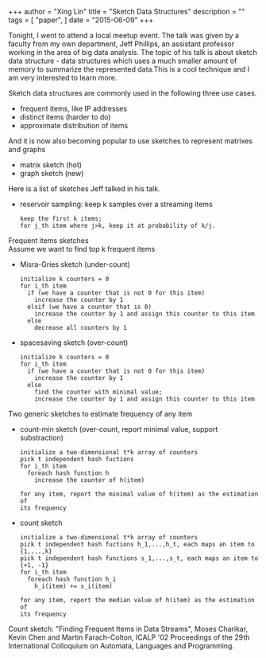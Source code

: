 +++
author = "Xing Lin"
title = "Sketch Data Structures"
description = ""
tags = [
    "paper",
]
date = "2015-06-09"
+++

Tonight, I went to attend a local meetup event. The talk was given by a 
faculty from my own department, Jeff Phillips, an assistant professor
working in the area of big data analysis. The topic of his talk is about 
sketch data structure - data structures which uses a much smaller
amount of memory to summarize the represented data.This is a cool
technique and I am very interested to learn more.

Sketch data structures are commonly used in the following three use 
cases.  

- frequent items, like IP addresses  
- distinct items (harder to do)  
- approximate distribution of items   

And it is now also becoming popular to use sketches to represent matrixes and graphs  

- matrix sketch (hot)  
- graph sketch (new)  

Here is a list of sketches Jeff talked in his talk.  

- reservoir sampling: keep k samples over a streaming items  

      keep the first k items;  
      for j_th item where j>k, keep it at probability of k/j.  

Frequent items sketches   
Assume we want to find top k frequent items  
 
- Misra-Gries sketch (under-count)   
  
      initialize k counters = 0  
      for i_th item  
        if (we have a counter that is not 0 for this item)  
          increase the counter by 1  
        elsif (we have a counter that is 0)  
          increase the counter by 1 and assign this counter to this item  
        else  
          decrease all counters by 1  

- spacesaving sketch (over-count)  

      initialize k counters = 0  
      for i_th item  
        if (we have a counter that is not 0 for this item)  
          increase the counter by 1  
        else  
          find the counter with minimal value;  
          increase the counter by 1 and assign this counter to this item  

Two generic sketches to estimate frequency of any item  

- count-min sketch (over-count, report minimal value, support substraction) 

      initialize a two-dimensional t*k array of counters  
      pick t independent hash fuctions  
      for i_th item  
        foreach hash function h  
          increase the counter of h(item)  

      for any item, report the minimal value of h(item) as the estimation of 
      its frequency

- count sketch  

      initialize a two-dimensional t*k array of counters  
      pick t independent hash fuctions h_1,...,h_t, each maps an item to {1,...,k}
      pick t independent hash functions s_1,...,s_t, each maps an item to {+1, -1}  
      for i_th item  
        foreach hash function h_i  
          h_i(item) += s_i(item) 

      for any item, report the median value of h(item) as the estimation of 
      its frequency

Count sketch: "Finding Frequent Items in Data Streams", Moses Charikar,	Kevin Chen and
Martin Farach-Colton, ICALP '02 Proceedings of the 29th International Colloquium on Automata, Languages and Programming.	

